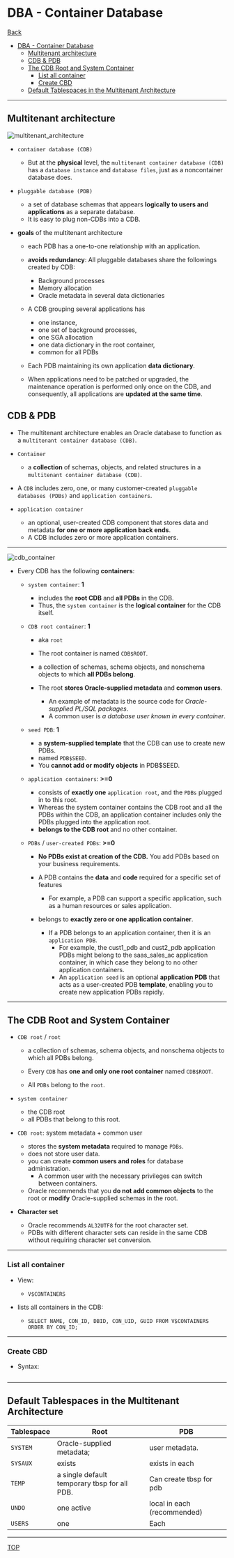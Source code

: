 # DBA - Container Database

[Back](../index.md)

- [DBA - Container Database](#dba---container-database)
  - [Multitenant architecture](#multitenant-architecture)
  - [CDB \& PDB](#cdb--pdb)
  - [The CDB Root and System Container](#the-cdb-root-and-system-container)
    - [List all container](#list-all-container)
    - [Create CBD](#create-cbd)
  - [Default Tablespaces in the Multitenant Architecture](#default-tablespaces-in-the-multitenant-architecture)

---

## Multitenant architecture

![multitenant_architecture](./pic/multitenant_architecture.png)

- `container database (CDB)`

  - But at the **physical** level, the `multitenant container database (CDB)` has a `database instance` and `database files`, just as a noncontainer database does.

- `pluggable database (PDB)`

  - a set of database schemas that appears **logically to users and applications** as a separate database.
  - It is easy to plug non-CDBs into a CDB.

- **goals** of the multitenant architecture

  - each PDB has a one-to-one relationship with an application.

  - **avoids redundancy**: All pluggable databases share the followings created by CDB:

    - Background processes
    - Memory allocation
    - Oracle metadata in several data dictionaries

  - A CDB grouping several applications has

    - one instance,
    - one set of background processes,
    - one SGA allocation
    - one data dictionary in the root container,
    - common for all PDBs

  - Each PDB maintaining its own application **data dictionary**.
  - When applications need to be patched or upgraded, the maintenance operation is performed only
    once on the CDB, and consequently, all applications are **updated at the same time**.

## CDB & PDB

- The multitenant architecture enables an Oracle database to function as a `multitenant container database (CDB)`.

- `Container`

  - a **collection** of schemas, objects, and related structures in a `multitenant container database (CDB)`.

- A `CDB` includes zero, one, or many customer-created `pluggable databases (PDBs)` and `application containers`.

- `application container`
  - an optional, user-created CDB component that stores data and metadata **for one or more application back ends**.
  - A CDB includes zero or more application containers.

---

![cdb_container](./pic/cdb_container.png)

- Every CDB has the following **containers**:

  - `system container`: **1**

    - includes the **root CDB** and **all PDBs** in the CDB.
    - Thus, the `system container` is the **logical container** for the CDB itself.

  - `CDB root container`: **1**

    - aka `root`
    - The root container is named `CDB$ROOT`.
    - a collection of schemas, schema objects, and nonschema objects to which **all PDBs belong**.
    - The root **stores Oracle-supplied metadata** and **common users**.

      - An example of metadata is the source code for _Oracle-supplied PL/SQL packages_.
      - A common user is _a database user known in every container_.

  - `seed PDB`: **1**

    - a **system-supplied template** that the CDB can use to create new PDBs.
    - named `PDB$SEED`.
    - You **cannot add or modify objects** in PDB$SEED.

  - `application containers`: **>=0**

    - consists of **exactly one** `application root`, and the `PDBs` plugged in to this root.
    - Whereas the system container contains the CDB root and all the PDBs within the CDB, an application container includes only the PDBs plugged into the application root.
    - **belongs to the CDB root** and no other container.

  - `PDBs` / `user-created PDBs`: **>=0**

    - **No PDBs exist at creation of the CDB.** You add PDBs based on your business requirements.
    - A PDB contains the **data** and **code** required for a specific set of features

      - For example, a PDB can support a specific application, such as a human resources or sales application.

    - belongs to **exactly zero or one application container**.
      - If a PDB belongs to an application container, then it is an `application PDB`.
        - For example, the cust1_pdb and cust2_pdb application PDBs might belong to the saas_sales_ac application container, in which case they belong to no other application containers.
        - An `application seed` is an optional **application PDB** that acts as a user-created PDB **template**, enabling you to create new application PDBs rapidly.

---

## The CDB Root and System Container

- `CDB root` / `root`

  - a collection of schemas, schema objects, and nonschema objects to which all PDBs belong.

  - Every `CDB` has **one and only one root container** named `CDB$ROOT`.

  - All `PDBs` belong to the `root`.

- `system container`

  - the CDB root
  - all PDBs that belong to this root.

- `CDB root`: system metadata + common user

  - stores the **system metadata** required to manage `PDBs`.
  - does not store user data.
  - you can create **common users and roles** for database administration.
    - A common user with the necessary privileges can switch between containers.
  - Oracle recommends that you **do not add common objects** to the root or **modify** Oracle-supplied schemas in the root.

- **Character set**
  - Oracle recommends `AL32UTF8` for the root character set.
  - PDBs with different character sets can reside in the same CDB without requiring character set conversion.

---

### List all container

- View:

  - `V$CONTAINERS`

- lists all containers in the CDB:
  - `SELECT NAME, CON_ID, DBID, CON_UID, GUID FROM V$CONTAINERS ORDER BY CON_ID;`

---

### Create CBD

- Syntax:

```sql

```

---

## Default Tablespaces in the Multitenant Architecture

| Tablespace | Root                                         | PDB                         |
| ---------- | -------------------------------------------- | --------------------------- |
| `SYSTEM`   | Oracle-supplied metadata;                    | user metadata.              |
| `SYSAUX`   | exists                                       | exists in each              |
| `TEMP`     | a single default temporary tbsp for all PDB. | Can create tbsp for pdb     |
| `UNDO`     | one active                                   | local in each (recommended) |
| `USERS`    | one                                          | Each                        |

---

[TOP](#dba---container-database)
